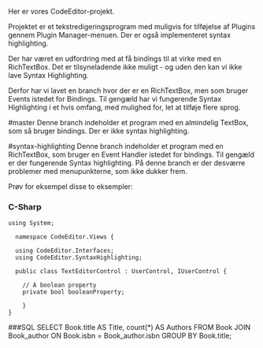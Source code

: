 Her er vores CodeEditor-projekt.

Projektet er et tekstredigeringsprogram med muligvis for tilføjelse af Plugins gennem Plugin Manager-menuen. Der er også implementeret syntax highlighting.

Der har været en udfordring med at få bindings til at virke med en RichTextBox. Det er tilsyneladende ikke muligt - og uden den kan vi ikke lave Syntax Highlighting.

Derfor har vi lavet en branch hvor der er en RichTextBox, men som bruger Events istedet for Bindings. Til gengæld har vi fungerende Syntax Highlighting i et hvis omfang, med mulighed for, let at tilføje flere sprog.

#master
Denne branch indeholder et program med en almindelig TextBox, som så bruger bindings. Der er ikke syntax highlighting.

#syntax-highlighting
Denne branch indeholder et program med en RichTextBox, som bruger en Event Handler istedet for bindings. Til gengæld er der fungerende Syntax highlighting.
På denne branch er der desværre problemer med menupunkterne, som ikke dukker frem.

Prøv for eksempel disse to eksempler:

### C-Sharp
	using System;

	  namespace CodeEditor.Views {

      using CodeEditor.Interfaces;
      using CodeEditor.SyntaxHighlighting;

      public class TextEditorControl : UserControl, IUserControl {

	    // A boolean property
        private bool booleanProperty;
        
    	}
	}
	
###SQL
	SELECT Book.title AS Title,
       count(*) AS Authors
 	FROM  Book
 	JOIN  Book_author
   	ON  Book.isbn = Book_author.isbn
 	GROUP BY Book.title;
